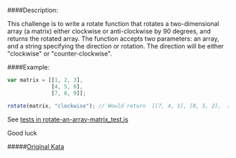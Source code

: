 ####Description:

This challenge is to write a rotate function that rotates a two-dimensional array (a matrix) either clockwise or anti-clockwise by 90 degrees, and returns the rotated array.
The function accepts two parameters: an array, and a string specifying the direction or rotation. The direction will be either "clockwise" or "counter-clockwise".

####Example:

```js
var matrix = [[1, 2, 3],
              [4, 5, 6],
              [7, 8, 9]];

rotate(matrix, "clockwise"); // Would return  [[7, 4, 1], [8, 5, 2],  [9, 6, 3]]
```

See [tests in rotate-an-array-matrix_test.js](https://github.com/AlexVvx/code-wars/blob/master/katas/rotate-an-array-matrix/rotate-an-array-matrix_test.js)

Good luck

#####[Original Kata](http://www.codewars.com/kata/rotate-an-array-matrix)
